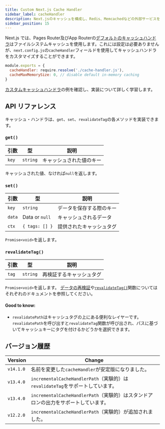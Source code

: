 ```yaml
---
title: Custom Next.js Cache Handler
sidebar_label: cacheHandler
description: Next.jsのキャッシュを構成し、Redis、Memcachedなどの外部サービスを使用してデータを保存、再検証する方法を学習します。
sidebar_position: 15
---
```


Next.js では、Pages Router及びApp Routerの[デフォルトのキャッシュハンドラ](/docs/app-router/building-your-application/data-fetching/fetching-caching-and-revalidating)はファイルシステムキャッシュを使用します。これには設定は必要ありませんが、`next.config.js`の`cacheHandler`フィールドを使用してキャッシュハンドラをカスタマイズすることができます。

```js title="next.config.js"
module.exports = {
  cacheHandler: require.resolve('./cache-handler.js'),
  cacheMaxMemorySize: 0, // disable default in-memory caching
}
```

[カスタムキャッシュハンドラ](/docs/app-router/building-your-application/deploying#キャッシュ設定)の例を確認し、実装について詳しく学習します。

## API リファレンス

キャッシュ・ハンドラは、`get`、`set`、`revalidateTag`の各メソッドを実装できます。

### `get()`

| 引数  | 型       | 説明                     |
| ----- | -------- | ------------------------ |
| `key` | `string` | キャッシュされた値のキー |

キャッシュされた値、なければ`null`を返します。

### `set()`

| 引数   | 型             | 説明                     |
| ------ | -------------- | ------------------------ |
| `key`  | `string`       | データを保存する際のキー |
| `data` | Data or `null` | キャッシュされるデータ   |
| `ctx`  | `{ tags: [] }` | 提供されたキャッシュタグ |

`Promise<void>`を返します。

### `revalidateTag()`

| 引数  | 型       | 説明                     |
| ----- | -------- | ------------------------ |
| `tag` | `string` | 再検証するキャッシュタグ |

`Promise<void>`を返します。 [データの再検証](/docs/app-router/building-your-application/data-fetching/fetching-caching-and-revalidating)や[`revalidateTag()`](/docs/app-router/api-reference/functions/revalidateTag)関数についてはそれぞれのドキュメントを参照してください。

#### Good to know:

- `revalidatePath`はキャッシュタグの上にある便利なレイヤーです。`revalidatePath`を呼び出すと`revalidateTag`関数が呼び出され、パスに基づいてキャッシュキーにタグを付けるかどうかを選択できます。

## バージョン履歴

| Version   | Change                                                                              |
| --------- | ----------------------------------------------------------------------------------- |
| `v14.1.0` | 名前を変更した`cacheHandler`が安定版になりました。                                  |
| `v13.4.0` | `incrementalCacheHandlerPath`（実験的）は`revalidateTag`をサポートしています。      |
| `v13.4.0` | `incrementalCacheHandlerPath`（実験的）はスタンドアロンの出力をサポートしています。 |
| `v12.2.0` | `incrementalCacheHandlerPath`（実験的）が追加されました。                           |
